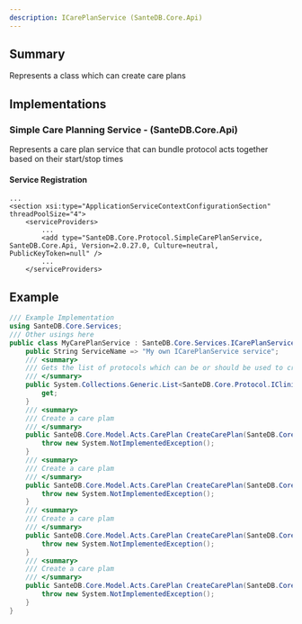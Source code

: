 ```yaml
---
description: ICarePlanService (SanteDB.Core.Api)
---
```


## Summary
Represents a class which can create care plans

## Implementations


### Simple Care Planning Service - (SanteDB.Core.Api)
Represents a care plan service that can bundle protocol acts together 
            based on their start/stop times

#### Service Registration
```markup
...
<section xsi:type="ApplicationServiceContextConfigurationSection" threadPoolSize="4">
	<serviceProviders>
		...
		<add type="SanteDB.Core.Protocol.SimpleCarePlanService, SanteDB.Core.Api, Version=2.0.27.0, Culture=neutral, PublicKeyToken=null" />
		...
	</serviceProviders>
```
## Example
```csharp
/// Example Implementation
using SanteDB.Core.Services;
/// Other usings here
public class MyCarePlanService : SanteDB.Core.Services.ICarePlanService { 
	public String ServiceName => "My own ICarePlanService service";
	/// <summary>
	/// Gets the list of protocols which can be or should be used to create the care plans
	/// </summary>
	public System.Collections.Generic.List<SanteDB.Core.Protocol.IClinicalProtocol> Protocols {
		get;
	}
	/// <summary>
	/// Create a care plam
	/// </summary>
	public SanteDB.Core.Model.Acts.CarePlan CreateCarePlan(SanteDB.Core.Model.Roles.Patient p){
		throw new System.NotImplementedException();
	}
	/// <summary>
	/// Create a care plam
	/// </summary>
	public SanteDB.Core.Model.Acts.CarePlan CreateCarePlan(SanteDB.Core.Model.Roles.Patient p,System.Boolean asEncounters){
		throw new System.NotImplementedException();
	}
	/// <summary>
	/// Create a care plam
	/// </summary>
	public SanteDB.Core.Model.Acts.CarePlan CreateCarePlan(SanteDB.Core.Model.Roles.Patient p,System.Boolean asEncounters,System.Collections.Generic.IDictionary<System.String,System.Object> parameters){
		throw new System.NotImplementedException();
	}
	/// <summary>
	/// Create a care plam
	/// </summary>
	public SanteDB.Core.Model.Acts.CarePlan CreateCarePlan(SanteDB.Core.Model.Roles.Patient p,System.Boolean asEncounters,System.Collections.Generic.IDictionary<System.String,System.Object> parameters,System.Guid[] protocols){
		throw new System.NotImplementedException();
	}
}
```
